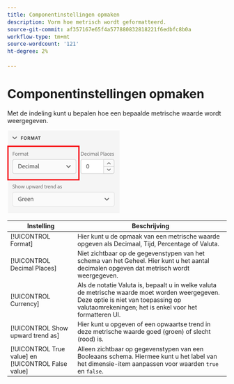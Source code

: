 ```yaml
---
title: Componentinstellingen opmaken
description: Vorm hoe metrisch wordt geformatteerd.
source-git-commit: af357167e65f4a577880832818221f6edbfc8b0a
workflow-type: tm+mt
source-wordcount: '121'
ht-degree: 2%

---
```



# Componentinstellingen opmaken

Met de indeling kunt u bepalen hoe een bepaalde metrische waarde wordt weergegeven.

![Indelingsinstellingen](../assets/format-settings.png)

| Instelling | Beschrijving |
| --- | --- |
| [!UICONTROL Format] | Hier kunt u de opmaak van een metrische waarde opgeven als Decimaal, Tijd, Percentage of Valuta. |
| [!UICONTROL Decimal Places] | Niet zichtbaar op de gegevenstypen van het schema van het Geheel. Hier kunt u het aantal decimalen opgeven dat metrisch wordt weergegeven. |
| [!UICONTROL Currency] | Als de notatie Valuta is, bepaalt u in welke valuta de metrische waarde moet worden weergegeven. Deze optie is niet van toepassing op valutaomrekeningen; het is enkel voor het formatteren UI. |
| [!UICONTROL Show upward trend as] | Hier kunt u opgeven of een opwaartse trend in deze metrische waarde goed (groen) of slecht (rood) is. |
| [!UICONTROL True value] en [!UICONTROL False value] | Alleen zichtbaar op gegevenstypen van een Booleaans schema. Hiermee kunt u het label van het dimensie-item aanpassen voor waarden `true` en `false`. |
